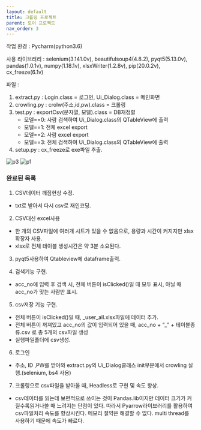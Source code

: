 ```yaml
---
layout: default
title: 크롤링 프로젝트
parent: 토이 프로젝트
nav_order: 3
---
```


작업 환경 : Pycharm(python3.6)

사용 라이브러리 : selenium(3.141.0v), beautifulsoup4(4.8.2), pyqt5(5.13.0v), pandas(1.0.1v), numpy(1.18.1v), xlsxWriter(1.2.8v), pip(20.0.2v), cx_freeze(6.1v)

파일 :
1. extract.py : Login.class = 로그인, Ui_Dialog.class = 메인화면
2. crowling.py : crolw(주소,id,pw).class = 크롤링
3. test.py : exportCsv(문자열, 모델).class = DB재정렬
   * 모델==0: 사람 검색하여 Ui_Dialog.class의 QTableView에 출력
   * 모델==1: 전체 excel export
   * 모델==2: 사람 excel export
   * 모델==3: 전체 검색하여 Ui_Dialog.class의 QTableView에 출력
4. setup.py : cx_freeze로 exe파일 추출.

![p3](../../../assets/img/etc/그림3.png)
![p1](../../../assets/img/etc/그림1.png)

### 완료된 목록

1) CSV데이터 깨짐현상 수정.
- txt로 받아서 다시 csv로 재인코딩.

2) CSV대신 excel사용
- 한 개의 CSV파일에 여러개 시트가 있을 수 없음으로, 용량과 시간이 커지지만 xlsx확장자 사용.
- xlsx로 전체 테이블 생성시간은 약 3분 소요된다.

3) pyqt5사용하여 Qtableview에 dataframe출력.

4) 검색기능 구현.
- acc_no에 입력 후 검색 시, 전체 버튼이 isClicked()일 때 모두 표시, 아닐 때 acc_no가 맞는 사람만 표시.

5) csv저장 기능 구현.
- 전체 버튼이 isClicked()일 때, _user_all.xlsx파일에 데이터 추가.
- 전체 버튼이 꺼져있고 acc_no의 값이 입력되어 있을 때, acc_no + “_” + 테이블종류.csv 로 총 5개의 csv파일 생성
- 실행파일폴더에 csv생성.

6) 로그인
- 주소, ID ,PW를 받아와 extract.py의 Ui_Dialog클래스 init부분에서 crowling 실행.(selenium, bs4 사용)

7) 크롤링으로 csv파일을 받아올 때, Headless로 구현 및 속도 향상.
- csv데이터를 읽는데 보편적으로 쓰이는 것이 Pandas.lib이지만 데이터 크기가 커질수록읽거나쓸 때 느려지는 단점이 있다. 따라서 Pyarrow라이브러리를 활용하여 csv파일처리 속도를 향상시킨다. 메모리 절약은 해결할 수 없다. multi thread를 사용하기 때문에 속도가 빠르다.
